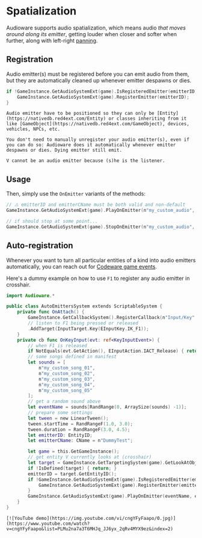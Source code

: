 # Spatialization

Audioware supports audio spatialization, which means audio *that moves around along its emitter*, getting louder when closer and softer when further, along with left-right [panning](https://en.wikipedia.org/wiki/Panning_(audio)).

## Registration

Audio emitter(s) must be registered before you can emit audio from them, but they are automatically cleaned up whenever emitter despawns or dies.

```swift
if !GameInstance.GetAudioSystemExt(game).IsRegisteredEmitter(emitterID) {
    GameInstance.GetAudioSystemExt(game).RegisterEmitter(emitterID);
}
```

```admonish warning title="Types"
Audio emitter have to be positioned so they can only be [Entity](https://nativedb.red4ext.com/Entity) or classes inheriting from it like [GameObject](https://nativedb.red4ext.com/GameObject), devices, vehicles, NPCs, etc.
```

```admonish hint title="Cleanup"
You don't need to manually unregister your audio emitter(s), even if you can do so: Audioware does it automatically whenever emitter despawns or dies. Dying emitter still emit.
```

```admonish hint
V cannot be an audio emitter because (s)he is the listener.
```

## Usage

Then, simply use the `OnEmitter` variants of the methods:

```swift
// ⚠️ emitterID and emitterCName must be both valid and non-default
GameInstance.GetAudioSystemExt(game).PlayOnEmitter(n"my_custom_audio", emitterID, emitterCName);

// if should stop at some point...
GameInstance.GetAudioSystemExt(game).StopOnEmitter(n"my_custom_audio", emitterID, emitterCName);
```

## Auto-registration

Whenever you want to turn all particular entities of a kind into audio emitters automatically, you can reach out for [Codeware game events](https://github.com/psiberx/cp2077-codeware/wiki#game-events).

Here's a dummy example on how to use `F1` to register any audio emitter in crosshair.

```swift
import Audioware.*

public class AutoEmittersSystem extends ScriptableSystem {
    private func OnAttach() {
        GameInstance.GetCallbackSystem().RegisterCallback(n"Input/Key", this, n"OnKeyInput")
        // listen to F1 being pressed or released
        .AddTarget(InputTarget.Key(EInputKey.IK_F1));
    }
    private cb func OnKeyInput(evt: ref<KeyInputEvent>) {
        // when F1 is released
        if NotEquals(evt.GetAction(), EInputAction.IACT_Release) { return; }
        // some songs defined in manifest
        let sounds = [ 
            n"my_custom_song_01",
            n"my_custom_song_02", 
            n"my_custom_song_03",
            n"my_custom_song_04", 
            n"my_custom_song_05"
        ];
        // get a random sound above
        let eventName = sounds[RandRange(0, ArraySize(sounds) -1)];
        // prepare some settings
        let tween = new LinearTween();
        tween.startTime = RandRangeF(1.0, 3.0);
        tween.duration = RandRangeF(3.0, 4.5);
        let emitterID: EntityID;
        let emitterCName: CName = n"DummyTest";

        let game = this.GetGameInstance();
        // get entity V currently looks at (crosshair)
        let target = GameInstance.GetTargetingSystem(game).GetLookAtObject(GetPlayer(game));
        if !IsDefined(target) { return; }
        emitterID = target.GetEntityID();
        if !GameInstance.GetAudioSystemExt(game).IsRegisteredEmitter(emitterID) {
            GameInstance.GetAudioSystemExt(game).RegisterEmitter(emitterID);
        }
        GameInstance.GetAudioSystemExt(game).PlayOnEmitter(eventName, emitterID, emitterCName);
    }
}
```

```admonish example title="YouTube demo"
[![YouTube demo](https://img.youtube.com/vi/cngYFyFaapo/0.jpg)](https://www.youtube.com/watch?v=cngYFyFaapo&list=PLMu2na7a3T6MHJq_JJ6yx_2qRv4MYX9ez&index=2)
```
